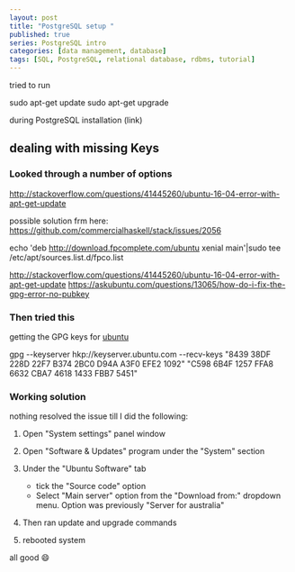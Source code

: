 ```yaml
---
layout: post
title: "PostgreSQL setup "
published: true
series: PostgreSQL intro
categories: [data management, database]
tags: [SQL, PostgreSQL, relational database, rdbms, tutorial]
---
```


tried to run 

sudo apt-get update
sudo apt-get upgrade

during PostgreSQL installation (link)

## dealing with missing Keys

### Looked through a number of options

http://stackoverflow.com/questions/41445260/ubuntu-16-04-error-with-apt-get-update

possible solution frm here:
https://github.com/commercialhaskell/stack/issues/2056

echo 'deb http://download.fpcomplete.com/ubuntu xenial main'|sudo tee /etc/apt/sources.list.d/fpco.list


http://stackoverflow.com/questions/41445260/ubuntu-16-04-error-with-apt-get-update
https://askubuntu.com/questions/13065/how-do-i-fix-the-gpg-error-no-pubkey

### Then tried this

getting the GPG keys for [ubuntu](https://www.ubuntu.com/download/how-to-verify)

gpg --keyserver hkp://keyserver.ubuntu.com --recv-keys "8439 38DF 228D 22F7 B374 2BC0 D94A A3F0 EFE2 1092" "C598 6B4F 1257 FFA8 6632 CBA7 4618 1433 FBB7 5451"

### Working solution

nothing resolved the issue till I did the following:

1. Open "System settings" panel window
2. Open "Software & Updates" program under the "System" section
3. Under the "Ubuntu Software" tab
    * tick the "Source code" option
    * Select "Main server" option from the "Download from:" dropdown menu. Option was previously "Server for australia"
    
4. Then ran update and upgrade commands
5. rebooted system

all good :smile:
